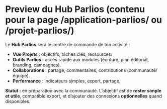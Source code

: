 # Preview du Hub Parlios (contenu pour la page /application-parlios/ ou /projet-parlios/)

Le **Hub Parlios** sera le centre de commande de ton activité :  
- **Vue Projets** : objectifs, tâches clés, ressources.  
- **Outils Parlios** : accès rapide aux modules (écriture, plan éditorial, branding, campagnes).  
- **Collaborations** : partage, commentaires, contributions (communauté/équipe).  
- **Performance** : indicateurs simples, export, partage.

**Statut :** en préparation avec la communauté. L’objectif est de **rester simple et utile**, compatible export, et d’ajouter des connexions **optionnelles** quand disponibles.
